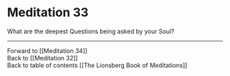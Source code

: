 # Meditation 33

What are the deepest Questions being asked by your Soul?

___

Forward to [[Meditation 34]]  
Back to [[Meditation 32]]  
Back to table of contents [[The Lionsberg Book of Meditations]]  